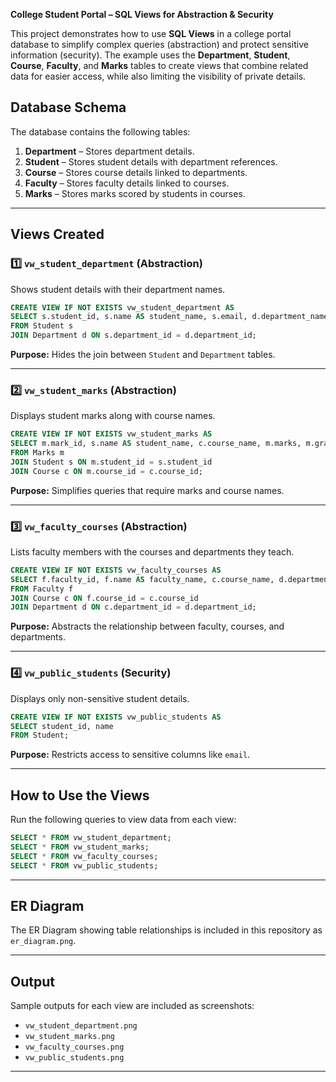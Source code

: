 
**College Student Portal – SQL Views for Abstraction & Security**

This project demonstrates how to use **SQL Views** in a college portal database to simplify complex queries (abstraction) and protect sensitive information (security). The example uses the **Department**, **Student**, **Course**, **Faculty**, and **Marks** tables to create views that combine related data for easier access, while also limiting the visibility of private details.


## **Database Schema**

The database contains the following tables:

1. **Department** – Stores department details.
2. **Student** – Stores student details with department references.
3. **Course** – Stores course details linked to departments.
4. **Faculty** – Stores faculty details linked to courses.
5. **Marks** – Stores marks scored by students in courses.

---

## **Views Created**

### 1️⃣ `vw_student_department` (**Abstraction**)

Shows student details with their department names.

```sql
CREATE VIEW IF NOT EXISTS vw_student_department AS
SELECT s.student_id, s.name AS student_name, s.email, d.department_name
FROM Student s
JOIN Department d ON s.department_id = d.department_id;
```

**Purpose:** Hides the join between `Student` and `Department` tables.

---

### 2️⃣ `vw_student_marks` (**Abstraction**)

Displays student marks along with course names.

```sql
CREATE VIEW IF NOT EXISTS vw_student_marks AS
SELECT m.mark_id, s.name AS student_name, c.course_name, m.marks, m.grade
FROM Marks m
JOIN Student s ON m.student_id = s.student_id
JOIN Course c ON m.course_id = c.course_id;
```

**Purpose:** Simplifies queries that require marks and course names.

---

### 3️⃣ `vw_faculty_courses` (**Abstraction**)

Lists faculty members with the courses and departments they teach.

```sql
CREATE VIEW IF NOT EXISTS vw_faculty_courses AS
SELECT f.faculty_id, f.name AS faculty_name, c.course_name, d.department_name
FROM Faculty f
JOIN Course c ON f.course_id = c.course_id
JOIN Department d ON c.department_id = d.department_id;
```

**Purpose:** Abstracts the relationship between faculty, courses, and departments.

---

### 4️⃣ `vw_public_students` (**Security**)

Displays only non-sensitive student details.

```sql
CREATE VIEW IF NOT EXISTS vw_public_students AS
SELECT student_id, name
FROM Student;
```

**Purpose:** Restricts access to sensitive columns like `email`.

---

## **How to Use the Views**

Run the following queries to view data from each view:

```sql
SELECT * FROM vw_student_department;
SELECT * FROM vw_student_marks;
SELECT * FROM vw_faculty_courses;
SELECT * FROM vw_public_students;
```

---

## **ER Diagram**

The ER Diagram showing table relationships is included in this repository as `er_diagram.png`.

---

## **Output**

Sample outputs for each view are included as screenshots:

* `vw_student_department.png`
* `vw_student_marks.png`
* `vw_faculty_courses.png`
* `vw_public_students.png`

---
